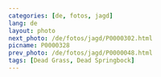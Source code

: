 ```yaml
---
categories: [de, fotos, jagd]
lang: de
layout: photo
next_photo: /de/fotos/jagd/P0000302.html
picname: P0000328
prev_photo: /de/fotos/jagd/P0000048.html
tags: [Dead Grass, Dead Springbock]
---
```

